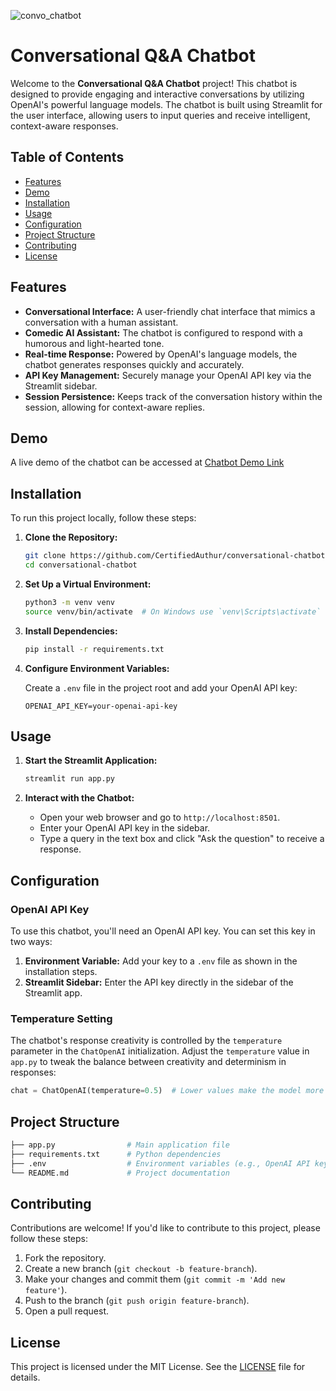 ![convo_chatbot](https://github.com/user-attachments/assets/2daa23f4-4114-492c-bd3c-e45419b72902)




# Conversational Q&A Chatbot

Welcome to the **Conversational Q&A Chatbot** project! This chatbot is designed to provide engaging and interactive conversations by utilizing OpenAI's powerful language models. The chatbot is built using Streamlit for the user interface, allowing users to input queries and receive intelligent, context-aware responses.

## Table of Contents

- [Features](#features)
- [Demo](#demo)
- [Installation](#installation)
- [Usage](#usage)
- [Configuration](#configuration)
- [Project Structure](#project-structure)
- [Contributing](#contributing)
- [License](#license)

## Features

- **Conversational Interface:** A user-friendly chat interface that mimics a conversation with a human assistant.
- **Comedic AI Assistant:** The chatbot is configured to respond with a humorous and light-hearted tone.
- **Real-time Response:** Powered by OpenAI's language models, the chatbot generates responses quickly and accurately.
- **API Key Management:** Securely manage your OpenAI API key via the Streamlit sidebar.
- **Session Persistence:** Keeps track of the conversation history within the session, allowing for context-aware replies.

## Demo

A live demo of the chatbot can be accessed at [Chatbot Demo Link](https://conversational-chatbot-4sacme8a3eamrcpnqqcgyx.streamlit.app/)

## Installation

To run this project locally, follow these steps:

1. **Clone the Repository:**

   ```bash
   git clone https://github.com/CertifiedAuthur/conversational-chatbot.git
   cd conversational-chatbot
   ```

2. **Set Up a Virtual Environment:**

   ```bash
   python3 -m venv venv
   source venv/bin/activate  # On Windows use `venv\Scripts\activate`
   ```

3. **Install Dependencies:**

   ```bash
   pip install -r requirements.txt
   ```

4. **Configure Environment Variables:**

   Create a `.env` file in the project root and add your OpenAI API key:

   ```env
   OPENAI_API_KEY=your-openai-api-key
   ```

## Usage

1. **Start the Streamlit Application:**

   ```bash
   streamlit run app.py
   ```

2. **Interact with the Chatbot:**
   - Open your web browser and go to `http://localhost:8501`.
   - Enter your OpenAI API key in the sidebar.
   - Type a query in the text box and click "Ask the question" to receive a response.

## Configuration

### OpenAI API Key

To use this chatbot, you'll need an OpenAI API key. You can set this key in two ways:

1. **Environment Variable:** Add your key to a `.env` file as shown in the installation steps.
2. **Streamlit Sidebar:** Enter the API key directly in the sidebar of the Streamlit app.

### Temperature Setting

The chatbot's response creativity is controlled by the `temperature` parameter in the `ChatOpenAI` initialization. Adjust the `temperature` value in `app.py` to tweak the balance between creativity and determinism in responses:

```python
chat = ChatOpenAI(temperature=0.5)  # Lower values make the model more deterministic
```

## Project Structure

```bash
├── app.py                # Main application file
├── requirements.txt      # Python dependencies
├── .env                  # Environment variables (e.g., OpenAI API key)
└── README.md             # Project documentation
```

## Contributing

Contributions are welcome! If you'd like to contribute to this project, please follow these steps:

1. Fork the repository.
2. Create a new branch (`git checkout -b feature-branch`).
3. Make your changes and commit them (`git commit -m 'Add new feature'`).
4. Push to the branch (`git push origin feature-branch`).
5. Open a pull request.

## License

This project is licensed under the MIT License. See the [LICENSE](LICENSE) file for details.
